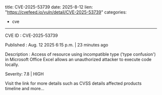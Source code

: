  
title: CVE-2025-53739
date: 2025-8-12
lien: "https://cvefeed.io/vuln/detail/CVE-2025-53739"
categories:
  - cve
---

CVE ID : CVE-2025-53739

Published :  Aug. 12
2025
6:15 p.m. | 23 minutes ago

Description : Access of resource using incompatible type ('type confusion') in Microsoft Office Excel allows an unauthorized attacker to execute code locally.

Severity: 7.8 | HIGH

Visit the link for more details
such as CVSS details
affected products
timeline
and more...
